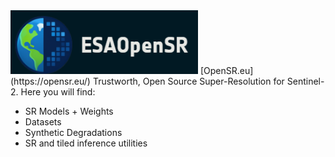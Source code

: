 <img src="https://github.com/ESAOpenSR/opensr-model/blob/main/resources/opensr_logo.png?raw=true" width="300"/>  
[OpenSR.eu](https://opensr.eu/)  
Trustworth, Open Source Super-Resolution for Sentinel-2. Here you will find:    

- SR Models + Weights
- Datasets
- Synthetic Degradations
- SR and tiled inference utilities



